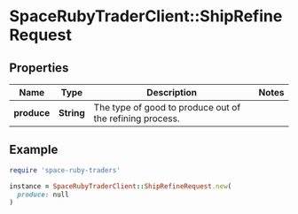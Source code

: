 # SpaceRubyTraderClient::ShipRefineRequest

## Properties

| Name | Type | Description | Notes |
| ---- | ---- | ----------- | ----- |
| **produce** | **String** | The type of good to produce out of the refining process. |  |

## Example

```ruby
require 'space-ruby-traders'

instance = SpaceRubyTraderClient::ShipRefineRequest.new(
  produce: null
)
```

